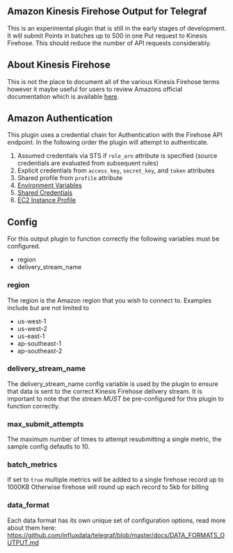 ## Amazon Kinesis Firehose Output for Telegraf

This is an experimental plugin that is still in the early stages of development. It will submit Points in batches up to 500
in one Put request to Kinesis Firehose. This should reduce the number of API requests considerably.

## About Kinesis Firehose

This is not the place to document all of the various Kinesis Firehose terms however it
maybe useful for users to review Amazons official documentation which is available
[here](http://docs.aws.amazon.com/firehose/latest/dev/what-is-this-service.html).

## Amazon Authentication

This plugin uses a credential chain for Authentication with the Firehose API endpoint. In the following order the plugin
will attempt to authenticate.
1. Assumed credentials via STS if `role_arn` attribute is specified (source credentials are evaluated from subsequent rules)
2. Explicit credentials from `access_key`, `secret_key`, and `token` attributes
3. Shared profile from `profile` attribute
4. [Environment Variables](https://github.com/aws/aws-sdk-go/wiki/configuring-sdk#environment-variables)
5. [Shared Credentials](https://github.com/aws/aws-sdk-go/wiki/configuring-sdk#shared-credentials-file)
6. [EC2 Instance Profile](http://docs.aws.amazon.com/AWSEC2/latest/UserGuide/iam-roles-for-amazon-ec2.html)


## Config

For this output plugin to function correctly the following variables must be configured.

* region
* delivery_stream_name

### region

The region is the Amazon region that you wish to connect to. Examples include but are not limited to
* us-west-1
* us-west-2
* us-east-1
* ap-southeast-1
* ap-southeast-2

### delivery_stream_name

The delivery_stream_name config variable is used by the plugin to ensure that data is sent to the correct Kinesis Firehose delivery stream.
It is important to note that the stream *MUST* be pre-configured for this plugin to function correctly.

### max_submit_attempts
The maximum number of times to attempt resubmitting a single metric, the sample config defautls to 10.

### batch_metrics
If set to `true` multiple metrics will be added to a single firehose record up to 1000KB
Otherwise firehose will round up each record to 5kb for billing

### data_format
Each data format has its own unique set of configuration options, read
more about them here:
https://github.com/influxdata/telegraf/blob/master/docs/DATA_FORMATS_OUTPUT.md
